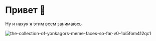# Привет 👋

Ну и нахуя я этим всем занимаюсь

![the-collection-of-yonkagors-meme-faces-so-far-v0-1oi5fom412qc1](https://github.com/user-attachments/assets/321c56f4-0c27-4211-be8e-764e1f124c1e)
